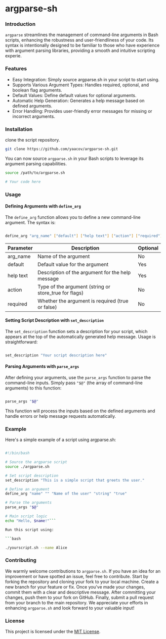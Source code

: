 # argparse-sh

### Introduction

`argparse` streamlines the management of command-line arguments in Bash scripts, enhancing the robustness and user-friendliness of your code. Its syntax is intentionally designed to be familiar to those who have experience with argument parsing libraries, providing a smooth and intuitive scripting experie.

### Features

  - Easy Integration: Simply source argparse.sh in your script to start using.
  - Supports Various Argument Types: Handles required, optional, and boolean flag arguments.
  - Default Values: Define default values for optional arguments.
  - Automatic Help Generation: Generates a help message based on defined arguments.
  - Error Handling: Provides user-friendly error messages for missing or incorrect arguments.

### Installation

clone the script repository.

```bash
git clone https://github.com/yaacov/argparse-sh.git
```

You can now source `argparse.sh` in your Bash scripts to leverage its argument parsing capabilities.

```bash
source /path/to/argparse.sh

# Your code here
```

### Usage

#### Defining Arguments with `define_arg`

The `define_arg` function allows you to define a new command-line argument. The syntax is:

```bash

define_arg "arg_name" ["default"] ["help text"] ["action"] ["required"]
```

| Parameter | Description | Optional |
| --- | --- | --- |
| arg_name | Name of the argument | No |
| default | Default value for the argument | Yes |
| help text | Description of the argument for the help message | Yes |
| action | Type of the argument (string or store_true for flags) | No |
| required | Whether the argument is required (true or false) | No |

#### Setting Script Description with `set_description`

The `set_description` function sets a description for your script, which appears at the top of the automatically generated help message. Usage is straightforward:

```bash

set_description "Your script description here"
```

#### Parsing Arguments with `parse_args`

After defining your arguments, use the `parse_args` function to parse the command-line inputs. Simply pass `"$@"` (the array of command-line arguments) to this function:

```bash

parse_args "$@"
```

This function will process the inputs based on the defined arguments and handle errors or help message requests automatically.

### Example

Here's a simple example of a script using argparse.sh:

```bash

#!/bin/bash

# Source the argparse script
source ./argparse.sh

# Set script description
set_description "This is a simple script that greets the user."

# Define an argument
define_arg "name" "" "Name of the user" "string" "true"

# Parse the arguments
parse_args "$@"

# Main script logic
echo "Hello, $name!"```

Run this script using:

```bash

./yourscript.sh --name Alice
```

### Contributing

We warmly welcome contributions to `argparse.sh`. If you have an idea for an improvement or have spotted an issue, feel free to contribute. Start by forking the repository and cloning your fork to your local machine. Create a new branch for your feature or fix. Once you've made your changes, commit them with a clear and descriptive message. After committing your changes, push them to your fork on GitHub. Finally, submit a pull request from your branch to the main repository. We appreciate your efforts in enhancing `argparse.sh` and look forward to your valuable input!

### License

This project is licensed under the [MIT License](https://github.com/licenses/MIT).
